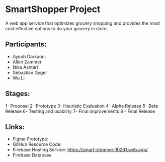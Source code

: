 # SmartShopper Project
A web app service that optimizes grocery shopping and provides the most cost effective options to do your grocery in store.

## Participants:

- Ayoub Darkaoui
- Allen Zammer
- Nika Ashtari
- Sebastian Gyger
- Wu Li

## Stages:
1- Proposal
2- Prototype
3- Heuristic Evaluation
4- Alpha Release
5- Beta Release
6- Testing and usability
7- Final improvements 
8 - Final Release

## Links:

- Figma Prototype:
- GitHub Resource Code:
- Firebase Hosting Service: https://smart-shopper-10261.web.app/
- Firebase Database

